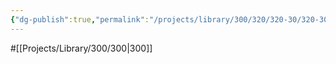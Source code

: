 ```yaml
---
{"dg-publish":true,"permalink":"/projects/library/300/320/320-30/320-30/","noteIcon":"0","created":"2024-02-21T18:05:14.551+09:00","updated":"2024-02-21T18:05:30.693+09:00"}
---
```


#[[Projects/Library/300/300\|300]]